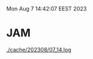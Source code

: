 Mon Aug  7 14:42:07 EEST 2023
# JAM
<a href='./cache/202308/07_14.log'>./cache/202308/07_14.log</a>
